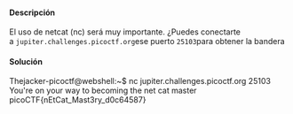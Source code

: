 #### Descripción

El uso de netcat (nc) será muy importante. ¿Puedes conectarte a `jupiter.challenges.picoctf.org`ese puerto `25103`para obtener la bandera

#### Solución 
Thejacker-picoctf@webshell:~$ nc jupiter.challenges.picoctf.org 25103
You're on your way to becoming the net cat master
picoCTF{nEtCat_Mast3ry_d0c64587}